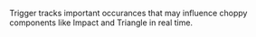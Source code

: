 Trigger tracks important occurances that may influence choppy components like Impact and Triangle in real time.
